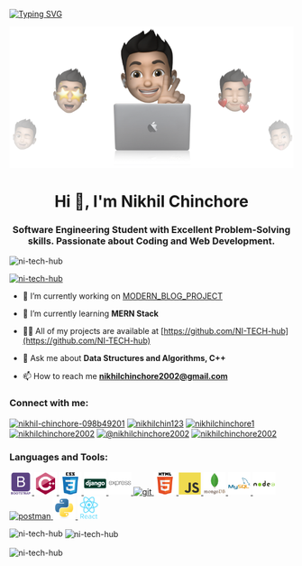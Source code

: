 [![Typing SVG](https://readme-typing-svg.herokuapp.com?color=1A93F7&size=25&center=true&width=600&lines=Welcome+to+My+Repository+!+Do+Contribute+)](https://git.io/typing-svg)

<p align="center"><img src="https://raw.githubusercontent.com/KevinPatel04/KevinPatel04/master/cover-thompson.png"></p>
<h1 align="center">Hi 👋, I'm Nikhil Chinchore</h1>
<h3 align="center">Software Engineering Student with Excellent Problem-Solving skills. Passionate about Coding and Web Development.</h3>

<p align="left"> <img src="https://komarev.com/ghpvc/?username=ni-tech-hub&label=Profile%20views&color=0e75b6&style=flat" alt="ni-tech-hub" /> </p>

<p align="left"> <a href="https://github.com/ryo-ma/github-profile-trophy"><img src="https://github-profile-trophy.vercel.app/?username=ni-tech-hub" alt="ni-tech-hub" /></a> </p>

- 🔭 I’m currently working on [MODERN_BLOG_PROJECT](https://github.com/NI-TECH-hub/MODERN_BLOG_PROJECT)

- 🌱 I’m currently learning **MERN Stack**

- 👨‍💻 All of my projects are available at [https://github.com/NI-TECH-hub](https://github.com/NI-TECH-hub)

- 💬 Ask me about **Data Structures and Algorithms, C++**

- 📫 How to reach me **nikhilchinchore2002@gmail.com**

<h3 align="left">Connect with me:</h3>
<p align="left">
<a href="https://linkedin.com/in/nikhil chinchore" target="blank"><img align="center" src="https://raw.githubusercontent.com/rahuldkjain/github-profile-readme-generator/master/src/images/icons/Social/linked-in-alt.svg" alt="nikhil-chinchore-098b49201" height="30" width="40" /></a>
<a href="https://www.codechef.com/users/nikhilchin123" target="blank"><img align="center" src="https://cdn.jsdelivr.net/npm/simple-icons@3.1.0/icons/codechef.svg" alt="nikhilchin123" height="30" width="40" /></a>
<a href="https://www.hackerrank.com/nikhilchinchore1" target="blank"><img align="center" src="https://raw.githubusercontent.com/rahuldkjain/github-profile-readme-generator/master/src/images/icons/Social/hackerrank.svg" alt="nikhilchinchore1" height="30" width="40" /></a>
<a href="https://www.leetcode.com/nikhilchinchore2002" target="blank"><img align="center" src="https://raw.githubusercontent.com/rahuldkjain/github-profile-readme-generator/master/src/images/icons/Social/leet-code.svg" alt="nikhilchinchore2002" height="30" width="40" /></a>
<a href="https://www.hackerearth.com/@nikhilchinchore2002" target="blank"><img align="center" src="https://raw.githubusercontent.com/rahuldkjain/github-profile-readme-generator/master/src/images/icons/Social/hackerearth.svg" alt="@nikhilchinchore2002" height="30" width="40" /></a>
<a href="https://auth.geeksforgeeks.org/user/@nikhilchinchore2002" target="blank"><img align="center" src="https://raw.githubusercontent.com/rahuldkjain/github-profile-readme-generator/master/src/images/icons/Social/geeks-for-geeks.svg" alt="nikhilchinchore2002" height="30" width="40" /></a>
</p>

<h3 align="left">Languages and Tools:</h3>
<p align="left"> <a href="https://getbootstrap.com" target="_blank" rel="noreferrer"> <img src="https://raw.githubusercontent.com/devicons/devicon/master/icons/bootstrap/bootstrap-plain-wordmark.svg" alt="bootstrap" width="40" height="40"/> </a> <a href="https://www.w3schools.com/cpp/" target="_blank" rel="noreferrer"> <img src="https://raw.githubusercontent.com/devicons/devicon/master/icons/cplusplus/cplusplus-original.svg" alt="cplusplus" width="40" height="40"/> </a> <a href="https://www.w3schools.com/css/" target="_blank" rel="noreferrer"> <img src="https://raw.githubusercontent.com/devicons/devicon/master/icons/css3/css3-original-wordmark.svg" alt="css3" width="40" height="40"/> </a> <a href="https://www.djangoproject.com/" target="_blank" rel="noreferrer"> <img src="https://raw.githubusercontent.com/devicons/devicon/master/icons/django/django-original.svg" alt="django" width="40" height="40"/> </a> <a href="https://expressjs.com" target="_blank" rel="noreferrer"> <img src="https://raw.githubusercontent.com/devicons/devicon/master/icons/express/express-original-wordmark.svg" alt="express" width="40" height="40"/> </a> <a href="https://git-scm.com/" target="_blank" rel="noreferrer"> <img src="https://www.vectorlogo.zone/logos/git-scm/git-scm-icon.svg" alt="git" width="40" height="40"/> </a> <a href="https://www.w3.org/html/" target="_blank" rel="noreferrer"> <img src="https://raw.githubusercontent.com/devicons/devicon/master/icons/html5/html5-original-wordmark.svg" alt="html5" width="40" height="40"/> </a> <a href="https://developer.mozilla.org/en-US/docs/Web/JavaScript" target="_blank" rel="noreferrer"> <img src="https://raw.githubusercontent.com/devicons/devicon/master/icons/javascript/javascript-original.svg" alt="javascript" width="40" height="40"/> </a> <a href="https://www.mongodb.com/" target="_blank" rel="noreferrer"> <img src="https://raw.githubusercontent.com/devicons/devicon/master/icons/mongodb/mongodb-original-wordmark.svg" alt="mongodb" width="40" height="40"/> </a> <a href="https://www.mysql.com/" target="_blank" rel="noreferrer"> <img src="https://raw.githubusercontent.com/devicons/devicon/master/icons/mysql/mysql-original-wordmark.svg" alt="mysql" width="40" height="40"/> </a> <a href="https://nodejs.org" target="_blank" rel="noreferrer"> <img src="https://raw.githubusercontent.com/devicons/devicon/master/icons/nodejs/nodejs-original-wordmark.svg" alt="nodejs" width="40" height="40"/> </a> <a href="https://postman.com" target="_blank" rel="noreferrer"> <img src="https://www.vectorlogo.zone/logos/getpostman/getpostman-icon.svg" alt="postman" width="40" height="40"/> </a> <a href="https://www.python.org" target="_blank" rel="noreferrer"> <img src="https://raw.githubusercontent.com/devicons/devicon/master/icons/python/python-original.svg" alt="python" width="40" height="40"/> </a> <a href="https://reactjs.org/" target="_blank" rel="noreferrer"> <img src="https://raw.githubusercontent.com/devicons/devicon/master/icons/react/react-original-wordmark.svg" alt="react" width="40" height="40"/> </a> </p>

<p><img align="left" src="https://github-readme-stats.vercel.app/api/top-langs?username=ni-tech-hub&show_icons=true&locale=en&layout=compact" alt="ni-tech-hub" /></p>

<p>&nbsp;<img align="center" src="https://github-readme-stats.vercel.app/api?username=ni-tech-hub&show_icons=true&locale=en" alt="ni-tech-hub" /></p>

<p><img align="center" src="https://github-readme-streak-stats.herokuapp.com/?user=ni-tech-hub&" alt="ni-tech-hub" /></p>




